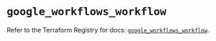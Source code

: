 # `google_workflows_workflow`

Refer to the Terraform Registry for docs: [`google_workflows_workflow`](https://registry.terraform.io/providers/hashicorp/google-beta/6.11.1/docs/resources/google_workflows_workflow).
